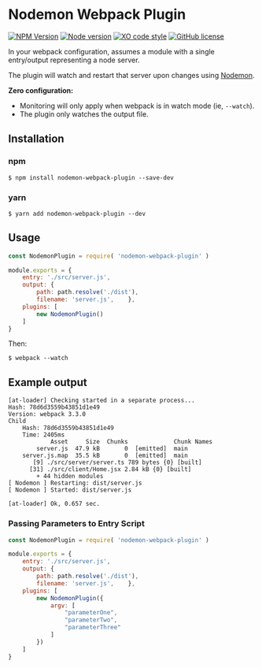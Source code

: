 # Nodemon Webpack Plugin

[![NPM Version](https://badge.fury.io/js/nodemon-webpack-plugin.svg?style=flat)](https://npmjs.org/package/nodemon-webpack-plugin)
[![Node version](https://img.shields.io/node/v/nodemon-webpack-plugin.svg?style=flat)](http://nodejs.org/download/)
[![XO code style](https://img.shields.io/badge/code_style-XO-5ed9c7.svg)](https://github.com/sindresorhus/xo)
[![GitHub license](https://img.shields.io/badge/license-MIT-blue.svg)](https://raw.githubusercontent.com/Izhaki/nodemon-webpack-plugin/master/LICENSE)


In your webpack configuration, assumes a module with a single entry/output representing a node server.

The plugin will watch and restart that server upon changes using [Nodemon](https://nodemon.io/).

**Zero configuration:**
- Monitoring will only apply when webpack is in watch mode (ie, `--watch`).
- The plugin only watches the output file.

## Installation

### npm

```shell
$ npm install nodemon-webpack-plugin --save-dev
```

### yarn

```shell
$ yarn add nodemon-webpack-plugin --dev
```

## Usage
```javascript
const NodemonPlugin = require( 'nodemon-webpack-plugin' )

module.exports = {
    entry: './src/server.js',
    output: {
        path: path.resolve('./dist'),
        filename: 'server.js',    },
    plugins: [
        new NodemonPlugin()
    ]
}
```

Then:

```shell
$ webpack --watch
```

## Example output

```shell
[at-loader] Checking started in a separate process...
Hash: 78d6d3559b43851d1e49
Version: webpack 3.3.0
Child
    Hash: 78d6d3559b43851d1e49
    Time: 2405ms
            Asset     Size  Chunks             Chunk Names
        server.js  47.9 kB       0  [emitted]  main
    server.js.map  35.5 kB       0  [emitted]  main
       [9] ./src/server/server.ts 789 bytes {0} [built]
      [31] ./src/client/Home.jsx 2.84 kB {0} [built]
        + 44 hidden modules
[ Nodemon ] Restarting: dist/server.js
[ Nodemon ] Started: dist/server.js

[at-loader] Ok, 0.657 sec.
```

### Passing Parameters to Entry Script
```javascript
const NodemonPlugin = require( 'nodemon-webpack-plugin' )

module.exports = {
    entry: './src/server.js',
    output: {
        path: path.resolve('./dist'),
        filename: 'server.js',    },
    plugins: [
        new NodemonPlugin({
            argv: [
                "parameterOne",
                "parameterTwo",
                "parameterThree"
            ]
        })
    ]
}
```